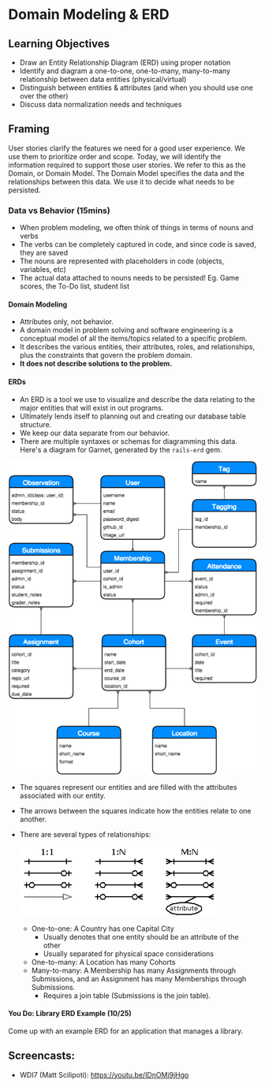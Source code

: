# Domain Modeling & ERD

## Learning Objectives

- Draw an Entity Relationship Diagram (ERD) using proper notation
- Identify and diagram a one-to-one, one-to-many, many-to-many relationship between data entities (physical/virtual)
- Distinguish between entities & attributes (and when you should use one over the other)
- Discuss data normalization needs and techniques

## Framing

User stories clarify the features we need for a good user experience.  We use
them to prioritize order and scope.  Today, we will identify the information
required to support those user stories.  We refer to this as the Domain, or
Domain Model.  The Domain Model specifies the data and the relationships between
this data.  We use it to decide what needs to be persisted.

### Data vs Behavior (15mins)

- When problem modeling, we often think of things in terms of nouns and verbs
- The verbs can be completely captured in code, and since code is saved, they are saved
- The nouns are represented with placeholders in code (objects, variables, etc)
- The actual data attached to nouns needs to be persisted! Eg. Game scores, the To-Do list, student list

#### Domain Modeling

- Attributes only, not behavior.
- A domain model in problem solving and software engineering is a conceptual
model of all the items/topics related to a specific problem.
- It describes the various entities, their attributes, roles, and relationships,
plus the constraints that govern the problem domain.
- __It does not describe solutions to the problem.__

#### ERDs

- An ERD is a tool we use to visualize and describe the data relating to the
major entities that will exist in out programs.
- Ultimately lends itself to planning out and creating our database table
structure.
- We keep our data separate from our behavior.
- There are multiple syntaxes or schemas for diagramming this data.  Here's a
diagram for Garnet, generated by the `rails-erd` gem.

![garnet_erd](images/Garnet_ERD.png)

- The squares represent our entities and are filled with the attributes associated with our entity.
- The arrows between the squares indicate how the entities relate to one another.
- There are several types of relationships:

  ![relationships](images/sample-relationships.png)
  - One-to-one: A Country has one Capital City
    - Usually denotes that one entity should be an attribute of the other
    - Usually separated for physical space considerations
  - One-to-many: A Location has many Cohorts
  - Many-to-many: A Membership has many Assignments through Submissions, and an Assignment has many Memberships through Submissions.
    - Requires a join table (Submissions is the join table).

#### You Do: Library ERD Example (10/25)

Come up with an example ERD for an application that manages a library.

## Screencasts:

- WDI7 (Matt Scilipoti): https://youtu.be/IDnOMi9jHgo
